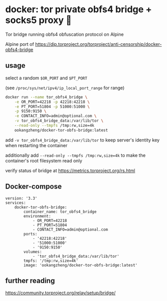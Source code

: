 # docker: tor private obfs4 bridge + socks5 proxy 🐳

Tor bridge running obfs4 obfuscation protocol on Alpine

Alpine port of https://dip.torproject.org/torproject/anti-censorship/docker-obfs4-bridge

## usage

select a random `$OR_PORT` and `$PT_PORT`

(see `/proc/sys/net/ipv4/ip_local_port_range` for range)

```sh
docker run --name tor_obfs4_bridge \
    -e OR_PORT=42218 -p 42218:42218 \
    -e PT_PORT=51804 -p 51000:51000 \
    -p 9150:9150 \
    -e CONTACT_INFO=admin@optional.com \
    -v tor_obfs4_bridge_data:/var/lib/tor \
    --read-only --tmpfs /tmp:rw,size=4k
    ookangzheng/docker-tor-obfs-bridge:latest
```

add `-v tor_obfs4_bridge_data:/var/lib/tor` to keep server's identity key
when restarting the container

additionally add `--read-only --tmpfs /tmp:rw,size=4k`
to make the container's root filesystem read only

verify status of bridge at  https://metrics.torproject.org/rs.html

## Docker-compose

```
version: '3.3'
services:
    docker-tor-obfs-bridge:
        container_name: tor_obfs4_bridge
        environment:
            - OR_PORT=42218
            - PT_PORT=51804
            - CONTACT_INFO=admin@optional.com
        ports:
            - '42218:42218'
            - '51000:51000'
            - '9150:9150'
        volumes:
            - 'tor_obfs4_bridge_data:/var/lib/tor'
        tmpfs: '/tmp:rw,size=4k'
        image: 'ookangzheng/docker-tor-obfs-bridge:latest'
```

## further reading

https://community.torproject.org/relay/setup/bridge/
